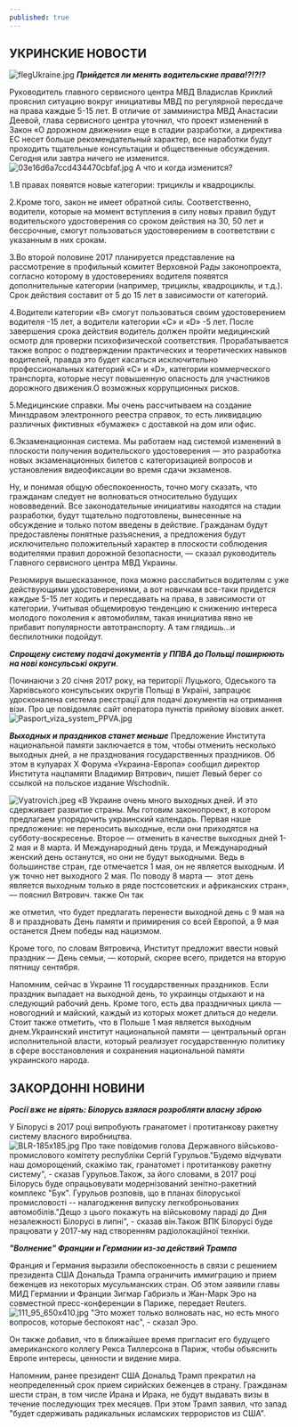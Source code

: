 ```yaml
---
published: true
---
```



## УКРИНСКИЕ НОВОСТИ



![flegUkraine.jpg]({{site.baseurl}}images/flegUkraine.jpg)
_**Прийдется ли менять водительские права!?!?!?**_  


Руководитель главного сервисного центра МВД Владислав Криклий прояснил ситуацию вокруг инициативы МВД по регулярной пересдаче на права каждые 5-15 лет. В отличие от замминистра МВД Анастасии Деевой, глава сервисного центра уточнил, что проект изменений в Закон «О дорожном движении» еще в стадии разработки, а директива ЕС несет больше рекомендательный характер, все наработки будут проходить тщательные консультации и общественные обсуждения. Сегодня или завтра ничего не изменится.  
![03e16d6a7ccd434470cbfaf.jpg]({{site.baseurl}}images/03e16d6a7ccd434470cbfaf.jpg) 
А что и когда изменится?  
 
 1.В правах появятся новые категории: трициклы и квадроциклы.  
 
 2.Кроме того, закон не имеет обратной силы. Соответственно, водители, которые на момент вступления в силу новых правил будут водительского удостоверения со сроком действия на 30, 50 лет и бессрочные, смогут пользоваться удостоверением в соответствии с указанным в них срокам.  
 
 3.Во второй половине 2017 планируется представление на рассмотрение в профильный комитет Верховной Рады законопроекта, согласно которому в удостоверениях водителя появятся дополнительные категории (например, трициклы, квадроциклы, и т.д.). Срок действия составит от 5 до 15 лет в зависимости от категорий.  
 
 4.Водители категории «В» смогут пользоваться своим удостоверением водителя -15 лет, а водители категории «С» и «D» -5 лет. После завершения срока действия водитель должен пройти медицинский осмотр для проверки психофизической соответствия. Прорабатывается также вопрос о подтверждении практических и теоретических навыков водителей, правда это будет касаться исключительно профессиональных категорий «С» и «D», категории коммерческого транспорта, которые несут повышенную опасность для участников дорожного движения.О возможных коррупционных рисков.  
 
 5.Медицинские справки. Мы очень рассчитываем на создание Минздравом электронного реестра справок, то есть ликвидацию различных фиктивных «бумажек» с доставкой на дом или офис.  
 
 6.Экзаменационная система. Мы работаем над системой изменений в плоскости получения водительского удостоверения — это разработка новых экзаменационных билетов с категоризацией вопросов и установления видеофиксации во время сдачи экзаменов.  
 
 Ну, и понимая общую обеспокоенность, точно могу сказать, что гражданам следует не волноваться относительно будущих нововведений. Все законодательные инициативы находятся на стадии разработки, будут тщательно подготовлены, вынесенные на обсуждение и только потом введены в действие. Гражданам будут предоставлены понятные разъяснения, а предложения будут исключительно положительный характер в плоскости соблюдения водителями правил дорожной безопасности, — сказал руководитель Главного сервисного центра МВД Украины.

Резюмируя вышесказанное, пока можно расслабиться водителям с уже действующими удостоверениями, а вот новичкам все-таки придется каждые 5-15 лет ходить и пересдавать на права, в зависимости от категории. Учитывая общемировую тенденцию к снижению интереса молодого поколения к автомобилям, такая инициатива явно не прибавит популярности автотранспорту. А там глядишь…и беспилотники подойдут. 

 _**Спрощену систему подачі документів у ППВА до Польщі поширюють на нові консульські округи**_. 
 
 Починаючи з 20 січня 2017 року, на території Луцького, Одеського та Харківського консульських округів Польщі в Україні, запрацює удосконалена система реєстрації для подачі документів на отримання візи. Про це повідомляє сайт оператора пунктів прийому візових анкет.  
 ![Pasport_viza_system_PPVA.jpg]({{site.baseurl}}images/Pasport_viza_system_PPVA.jpg)

 

_**Выходных и праздников станет меньше**_
 Предложение Института национальной памяти заключается в том, чтобы отменить несколько выходных дней, а не празднования государственных праздников. Об этом в кулуарах Х Форума «Украина-Европа» сообщил директор  Института нацпамяти Владимир Вятрович, пишет Левый берег со ссылкой на польское издание Wschodnik.  
 
 ![Vyatrovich.jpeg]({{site.baseurl}}images/Vyatrovich.jpeg)
 «В Украине очень много выходных дней. И это сдерживает развитие страны. Мы готовим законопроект, в котором предлагаем упорядочить украинский календарь. Первая наше предложение: не переносить выходные, если они приходятся на субботу-воскресенье. Второе — отменить в качестве выходных дней 1-2 мая и 8 марта. И Международный день труда, и Международный женский день останутся, но они не будут выходными. Ведь в большинстве стран, где отмечается 1 мая, он не является выходным. И уж точно нет выходного 2 мая. По поводу 8 марта —  этот день является выходным только в ряде постсоветских и африканских стран», — пояснил Вятрович.
также
Он так

же отметил, что будет предлагать перенести выходной день с 9 мая на 8 и праздновать День памяти и примирения со всей Европой, а 9 мая останется Днем победы над нацизмом.


Кроме того, по словам Вятровича, Институт предложит ввести новый праздник — День семьи, — который, скорее всего, придется на вторую пятницу сентября.


Напомним, сейчас в Украине 11 государственных праздников. Если праздник выпадает на выходной день, то украинцы отдыхают и на следующий рабочий день. Кроме того, есть два праздничных цикла — новогодний и майский, каждый из которых может длиться до недели. Стоит также отметить, что в Польше 1 мая является выходным днем.Уkраинский институт национальной памяти — центральный орган исполнительной власти, который реализует государственную политику в сфере восстановления и сохранения национальной памяти украинского народа. 

## ЗАКОРДОННI НОВИНИ 

_**Росії вже не вірять: Білорусь взялася розробляти власну зброю**_

У Білорусі в 2017 році випробують гранатомет і протитанкову ракетну систему власного виробництва.  
![BLR-185x185.jpg]({{site.baseurl}}images/BLR-185x185.jpg)
Про таке повідомив голова Державного військово-промислового комітету республіки Сергій Гурульов."Будемо відчувати наш доморощений, скажімо так, гранатомет і протитанкову ракетну систему", - сказав Гурульов.Також, за його словами, в 2017 році Білорусь буде опрацьовувати модернізований зенітно-ракетний комплекс "Бук". Гурульов розповів, що в планах білоруської промисловості -- налагодження випуску легкоброньованих автомобілів."Дещо з цього покажуть на військовому параді до Дня незалежності Білорусі в липні", - сказав він.Також ВПК Білорусі буде працювати у 2017-му над створенням радіолокаційної техніки.
 
 _**"Волнение" Франции и Германии из-за действий Трампа**_ 
 
 Франция и Германия выразили обеспокоенность в связи с решением президента США Дональда Трампа ограничить иммиграцию и прием беженцев из некоторых мусульманских стран. Об этом заявили главы МИД Германии и Франции Зигмар Габриэль и Жан-Марк Эро на совместной пресс-конференции в Париже, передает Reuters.  
 ![111_95_650x410.jpg]({{site.baseurl}}images/111_95_650x410.jpg)
 "Это может только волновать нас, но есть много вопросов, которые беспокоят нас", - сказал Эро.

Он также добавил, что в ближайшее время пригласит его будущего американского коллегу Рекса Тиллерсона в Париж, чтобы объяснить Европе интересы, ценности и видение мира.

Напомним, ранее президент США Дональд Трамп прекратил на неопределенный срок прием сирийских беженцев в страну. Гражданам шести стран, в том числе Ирана и Ирака, не будут выдавать визы в течение последующих трех месяцев. При этом Трамп заявил, что запад "будет сдерживать радикальных исламских террористов из США".



 
 

